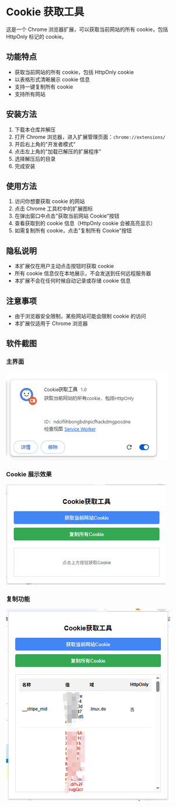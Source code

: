 # Cookie 获取工具

这是一个 Chrome 浏览器扩展，可以获取当前网站的所有 cookie，包括 HttpOnly 标记的 cookie。

## 功能特点

- 获取当前网站的所有 cookie，包括 HttpOnly cookie
- 以表格形式清晰展示 cookie 信息
- 支持一键复制所有 cookie
- 支持所有网站

## 安装方法

1. 下载本仓库并解压
2. 打开 Chrome 浏览器，进入扩展管理页面：`chrome://extensions/`
3. 开启右上角的"开发者模式"
4. 点击左上角的"加载已解压的扩展程序"
5. 选择解压后的目录
6. 完成安装

## 使用方法

1. 访问你想要获取 cookie 的网站
2. 点击 Chrome 工具栏中的扩展图标
3. 在弹出窗口中点击"获取当前网站 Cookie"按钮
4. 查看获取到的 cookie 信息（HttpOnly cookie 会被高亮显示）
5. 如需复制所有 cookie，点击"复制所有 Cookie"按钮

## 隐私说明

- 本扩展仅在用户主动点击按钮时获取 cookie
- 所有 cookie 信息仅在本地展示，不会发送到任何远程服务器
- 本扩展不会在任何时候自动记录或存储 cookie 信息

## 注意事项

- 由于浏览器安全限制，某些网站可能会限制 cookie 的访问
- 本扩展仅适用于 Chrome 浏览器

## 软件截图

### 主界面

![主界面](images/介绍1.png)

### Cookie 展示效果

![Cookie展示](images/介绍2.png)

### 复制功能

![复制功能](images/介绍3.png)
